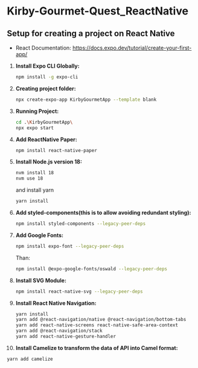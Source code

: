 # Kirby-Gourmet-Quest_ReactNative


## Setup for creating a project on React Native
- React Documentation: https://docs.expo.dev/tutorial/create-your-first-app/

1. **Install Expo CLI Globally:**
   ```bash
   npm install -g expo-cli
   ```

2. **Creating project folder:**
   ```bash
   npx create-expo-app KirbyGourmetApp --template blank
   ```

3. **Running Project:**
   ```bash
   cd .\KirbyGourmetApp\
   npx expo start
   ```

3. **Add ReactNative Paper:**
   ```bash
   npm install react-native-paper
   ```
   
4. **Install Node.js version 18:**
   ```bash
   nvm install 18
   nvm use 18
   ```

   and install yarn
   ```bash
   yarn install
   ```
   
6. **Add styled-components(this is to allow avoiding redundant styling):**
   ```bash
   npm install styled-components --legacy-peer-deps
   ```
7. **Add Google Fonts:**
   ```bash
   npm install expo-font --legacy-peer-deps
   ```
   Than:
   ```bash
   npm install @expo-google-fonts/oswald --legacy-peer-deps
   ```
8. **Install SVG Module:**
   ```bash
   npm install react-native-svg --legacy-peer-deps
   ```

9. **Install React Native Navigation:**
   ```bash
   yarn install
   yarn add @react-navigation/native @react-navigation/bottom-tabs
   yarn add react-native-screens react-native-safe-area-context
   yarn add @react-navigation/stack
   yarn add react-native-gesture-handler

   ```
10. **Install Camelize to transform the data of API into Camel format:**
   ```bash
   yarn add camelize
   ```
   


